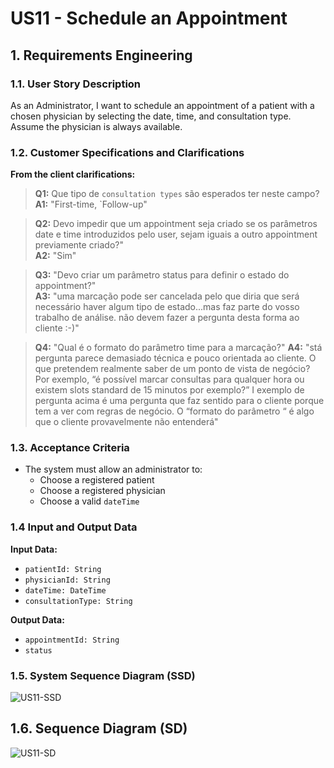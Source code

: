 # US11 - Schedule an Appointment

## 1. Requirements Engineering

### 1.1. User Story Description
As an Administrator, I want to schedule an appointment of a patient with a chosen physician by selecting the date, time, and consultation type. Assume the physician is always available.

### 1.2. Customer Specifications and Clarifications
**From the client clarifications:**

> **Q1:** Que tipo de `consultation types` são esperados ter neste campo?  
> **A1:** "First-time, `Follow-up" 

> **Q2:** Devo impedir que um appointment seja criado se os parâmetros date e time introduzidos pelo user, sejam iguais a outro appointment previamente criado?"  
> **A2:** "Sim"

> **Q3:** "Devo criar um parâmetro status para definir o estado do appointment?"  
> **A3:** "uma marcação pode ser cancelada pelo que diria que será necessário haver algum tipo de estado...mas faz parte do vosso trabalho de análise. não devem fazer a pergunta desta forma ao cliente :-)"

> **Q4:** "Qual é o formato do parâmetro time para a marcação?"
> **A4:** "stá pergunta parece demasiado técnica e pouco orientada ao cliente.
O que pretendem realmente saber de um ponto de vista de negócio? Por exemplo, “é possível marcar consultas para qualquer hora ou existem slots standard de 15 minutos por exemplo?”
I exemplo de pergunta acima é uma pergunta que faz sentido para o cliente porque tem a ver com regras de negócio. O “formato do parâmetro “ é algo que o cliente provavelmente não entenderá"

### 1.3. Acceptance Criteria
* The system must allow an administrator to:
    * Choose a registered patient
    * Choose a registered physician
    * Choose a valid `dateTime`

### 1.4 Input and Output Data

**Input Data:**
- `patientId: String`
- `physicianId: String`
- `dateTime: DateTime` 
- `consultationType: String` 

**Output Data:**
- `appointmentId: String`
- `status`

### 1.5. System Sequence Diagram (SSD)
![US11-SSD](US11-SSD.svg)

## 1.6. Sequence Diagram (SD)
![US11-SD](US11-SD.svg)
